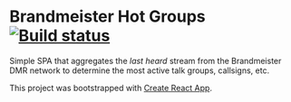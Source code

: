 # Brandmeister Hot Groups [![Build status](https://travis-ci.com/alexgladd/bm-hotgroups.svg?branch=master)](https://travis-ci.com/alexgladd/bm-hotgroups)

Simple SPA that aggregates the *last heard* stream from the Brandmeister DMR network to determine
the most active talk groups, callsigns, etc.

This project was bootstrapped with [Create React App](https://github.com/facebookincubator/create-react-app).

